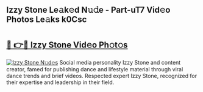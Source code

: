 ## Izzy Stone Le𝚊k𝚎d N𝚞𝚍e - Part-uT7 Vid𝚎o Photos Le𝚊ks k0Csc

# <h2><a href="http://fbd4mna.evod.top/?m=Izzy+Stone">🔗 👉🔴 Izzy Stone Vid𝚎o Ph𝚘t𝚘s</a></h2>

[![Izzy Stone N𝚞d𝚎s](https://i.imgur.com/8V9OHl7.gif)](http://fbd4mna.evod.top/?m=Izzy+Stone)
Social media personality Izzy Stone and content creator, famed for publishing dance and lifestyle material through viral dance trends and brief videos. Respected expert Izzy Stone, recognized for their expertise and leadership in their field. 

